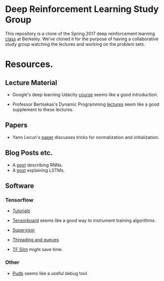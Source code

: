 # Deep Reinforcement Learning Study Group

This repository is a clone of the Spring 2017 deep reinforcement
learning [class](http://rll.berkeley.edu/deeprlcourse/) at Berkeley.
We've cloned it for the purpose of having a collaborative study group
watching the lectures and working on the problem sets.

# Resources.
## Lecture Material

- Google's deep learning Udacity [course](https://www.udacity.com/course/deep-learning--ud730) seems like a good introduction.

- Professor Bertsekas's Dynamic Programming [lectures](https://www.youtube.com/playlist?list=PLiCLbsFQNFAxOmVeqPhI5er1LGf2-L9I4) seem like a good supplement to these lectures.

## Papers

- Yann Lecun's [paper](http://yann.lecun.com/exdb/publis/pdf/lecun-98b.pdf) discusses
  tricks for normalization and initialization.

## Blog Posts etc.

- A [post](http://karpathy.github.io/2015/05/21/rnn-effectiveness/) describing RNNs.
- A [post](http://colah.github.io/posts/2015-08-Understanding-LSTMs/) explaining LSTMs.

## Software

### Tensorflow

- [Tutorials](https://www.tensorflow.org/tutorials/mandelbrot)

- [Tensorboard](https://www.tensorflow.org/get_started/summaries_and_tensorboard) seems like a good way to instrument training algorithms.

- [Supervisor](https://www.tensorflow.org/programmers_guide/supervisor)

- [Threading and queues](https://www.tensorflow.org/programmers_guide/threading_and_queues)

- [TF Slim](https://github.com/tensorflow/tensorflow/tree/master/tensorflow/contrib/slim) might save time.

### Other

- [Pudb](https://pypi.python.org/pypi/pudb) seems like a useful debug tool.
